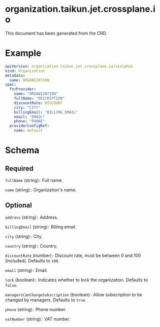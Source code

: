 
organization.taikun.jet.crossplane.io
=====================================


This document has been generated from the CRD.
  

# Example


```yaml
apiVersion: organization.taikun.jet.crossplane.io/v1alpha1
kind: Organization
metadata:
  name: ORGANIZATION
spec:
  forProvider:
    name: "ORGANIZATION"
    fullName: "DESCRIPTION"
    discountRate: DISCOUNT
    city: "CITY"
    billingEmail: "BILLING_EMAIL"
    email: "EMAIL"
    phone: "PHONE"
  providerConfigRef:
    name: default

```  

# Schema
  

## Required
  
`fullName` (string)`:` Full name.
  
`name` (string)`:` Organization's name.
  

## Optional
  
`address` (string)`:` Address.
  
`billingEmail` (string)`:` Billing email.
  
`city` (string)`:` City.
  
`country` (string)`:` Country.
  
`discountRate` (number)`:` Discount rate, must be between 0 and 100 (included). Defaults to `100`.
  
`email` (string)`:` Email.
  
`lock` (boolean)`:` Indicates whether to lock the organization. Defaults to `false`.
  
`managersCanChangeSubscription` (boolean)`:` Allow subscription to be changed by managers. Defaults to `true`.
  
`phone` (string)`:` Phone number.
  
`vatNumber` (string)`:` VAT number.
  

